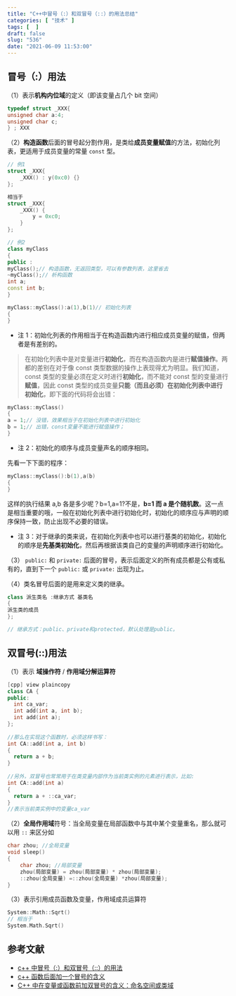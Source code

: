 ```yaml
---
title: "C++中冒号（:）和双冒号（::）的用法总结"
categories: [ "技术" ]
tags: [  ]
draft: false
slug: "536"
date: "2021-06-09 11:53:00"
---
```


## 冒号（:）用法

（1）表示**机构内位域**的定义（即该变量占几个 bit 空间）

```cpp
typedef struct _XXX{
unsigned char a:4;
unsigned char c;
} ; XXX
```

（2）**构造函数**后面的冒号起分割作用，是类给**成员变量赋值**的方法，初始化列表，更适用于成员变量的常量 `const` 型。

```cpp
// 例1
struct _XXX{
	_XXX() : y(0xc0) {}
};

相当于
struct _XXX{
	_XXX() {
		y = 0xc0;
	}
};

// 例2
class myClass
{
public :
myClass();// 构造函数，无返回类型，可以有参数列表，这里省去
~myClass();// 析构函数
int a;
const int b;
}

myClass::myClass():a(1),b(1)// 初始化列表
{
}
```

* 注 1：初始化列表的作用相当于在构造函数内进行相应成员变量的赋值，但两者是有差别的。

> 在初始化列表中是对变量进行**初始化**，而在构造函数内是进行**赋值操作**。两都的差别在对于像 const 类型数据的操作上表现得尤为明显。我们知道，const 类型的变量必须在定义时进行**初始化**，而不能对 const 型的变量进行**赋值**，因此 const 类型的成员变量**只能（而且必须）**在初始化列表中进行**初始化**，即下面的代码将会出错：

```cpp
myClass::myClass()
{
a = 1;// 没错，效果相当于在初始化列表中进行初始化
b = 1;// 出错，const变量不能进行赋值操作；
}
```

* 注 2：初始化的顺序与成员变量声名的顺序相同。

先看一下下面的程序：

```cpp
myClass::myClass():b(1),a(b)
{
}
```

这样的执行结果 a,b 各是多少呢？b=1,a=1?不是，**b=1 而 a 是个随机数**。这一点是相当重要的哦，一般在初始化列表中进行初始化时，初始化的顺序应与声明的顺序保持一致，防止出现不必要的错误。

* 注 3：对于继承的类来说，在初始化列表中也可以进行基类的初始化，初始化的顺序是**先基类初始化**，然后再根据该类自己的变量的声明顺序进行初始化。

（3） `public:` 和 `private:` 后面的冒号，表示后面定义的所有成员都是公有或私有的，直到下一个 `public:` 或 `private:` 出现为止。

（4）类名冒号后面的是用来定义类的继承。

```cpp
class 派生类名 :继承方式 基类名
{
派生类的成员
};

// 继承方式：public、private和protected，默认处理是public。
```

## 双冒号(::)用法

（1）表示 **域操作符** / **作用域分解运算符**

```cpp
[cpp] view plaincopy
class CA {  
public:  
  int ca_var;  
  int add(int a, int b);  
  int add(int a);  
};   
   
//那么在实现这个函数时，必须这样书写：  
int CA::add(int a, int b)  
{  
  return a + b;  
}  
  
//另外，双冒号也常常用于在类变量内部作为当前类实例的元素进行表示，比如:  
int CA::add(int a)  
{  
  return a + ::ca_var;  
}   
//表示当前类实例中的变量ca_var
```

（2）**全局作用域**符号：当全局变量在局部函数中与其中某个变量重名，那么就可以用 `::` 来区分如

```cpp
char zhou; //全局变量 
void sleep()
{
	char zhou; //局部变量
	zhou(局部变量) = zhou(局部变量) * zhou(局部变量);
	::zhou(全局变量) =::zhou(全局变量) *zhou(局部变量);
}
```

（3）表示引用成员函数及变量，作用域成员运算符

```cpp
System::Math::Sqrt()
// 相当于
System.Math.Sqrt()
```

## 参考文献

* [c++ 中冒号（:）和双冒号（::）的用法](https://segmentfault.com/a/1190000000345680)
* [c++ 函数后面加一个冒号的含义](https://www.cnblogs.com/Allen-rg/p/11529949.html)
* [C++ 中在变量或函数前加双冒号的含义：命名空间或类域](https://blog.csdn.net/weixin_43869898/article/details/105761137)
